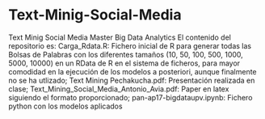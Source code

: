 # Text-Minig-Social-Media
Text Minig Social Media Master Big Data Analytics
El contenido del repositorio es:
Carga_Rdata.R: Fichero inicial de R para generar todas las Bolsas de Palabras con los diferentes tamaños (10, 50, 100, 500, 1000, 5000, 10000) en un RData de R en el sistema de ficheros, para mayor comodidad en la ejecución de los modelos a posteriori, aunque finalmente no se ha utlizado;
Text Mining Pechakucha.pdf: Presentación realizada en clase;
Text_Mining_Social_Media_Antonio_Avia.pdf: Paper en latex siguiendo el formato proporcionado;
pan-ap17-bigdataupv.ipynb: Fichero python con los modelos aplicados
